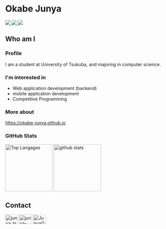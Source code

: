 # Okabe Junya

<p align=left>
<a href="https://github.com/Okabe-Junya">
<img src="https://img.shields.io/github/followers/Okabe-Junya?style=social">
</a>
<a href="https://github.com/Okabe-Junya">
<img src="https://img.shields.io/github/stars/Okabe-Junya?style=social">
</a>
<a href="https://github.com/Okabe-Junya">
<img src="https://komarev.com/ghpvc/?username=Okabe-Junya">
</a>
</p>

## Who am I

### Profile

I am a student at University of Tsukuba, and majoring in computer science.

### I'm interested in

- Web application development (backend)
- mobile application development
- Competitive Programming

### More about

https://okabe-junya.github.io

### GitHub Stats

<p align="left"> 
  <img alt="Top Langages" height="150px" src="https://github-readme-stats.vercel.app/api/top-langs/?username=Okabe-Junya&&hide=html&layout=compact&theme=github_dark&show_icons=true" />
  <img alt="github stats" height="150px" src="https://github-readme-stats.vercel.app/api?username=Okabe-Junya&theme=github_dark&show_icons=true" />
</p>

## Contact
<p align="left">
<a href="https://twitter.com/junya_tsukuba" target="blank"><img align="center" src="https://raw.githubusercontent.com/rahuldkjain/github-profile-readme-generator/master/src/images/icons/Social/twitter.svg" alt="junya_tsukuba" height="30" width="40" /></a>
<a href="https://linkedin.com/in/junya-okabe" target="blank"><img align="center" src="https://raw.githubusercontent.com/rahuldkjain/github-profile-readme-generator/master/src/images/icons/Social/linked-in-alt.svg" alt="junya-okabe" height="30" width="40" /></a>
<a href="https://www.facebook.com/JunyaOkabe216" target="blank"><img align="center" src="https://raw.githubusercontent.com/rahuldkjain/github-profile-readme-generator/master/src/images/icons/Social/facebook.svg" alt="JunyaOkabe" height="30" width="40" /></a>
</p>
